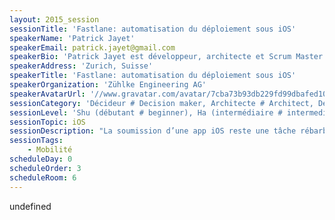 ```yaml
---
layout: 2015_session
sessionTitle: 'Fastlane: automatisation du déploiement sous iOS'
speakerName: 'Patrick Jayet'
speakerEmail: patrick.jayet@gmail.com
speakerBio: 'Patrick Jayet est développeur, architecte et Scrum Master chez Zühlke Engineering dans la banlieue zurichoise. Il conçoit et implémente des projets entreprise dans les domaines du développement iOS et mobile, des langages dédiés (DSL) basés sur les langages alternatifs de la JVM, ainsi que des projets Eclipse RCP. Il dirige un groupe d’intérêt au sein de Zühlke s’occupant du développement mobile natif et multiplatforme. Patrick anime régulièrement des ateliers sur le développement iOS. Il est actif sur Twitter sous le pseudonyme @xrb.'
speakerAddress: 'Zurich, Suisse'
speakerTitle: 'Fastlane: automatisation du déploiement sous iOS'
speakerOrganization: 'Zühlke Engineering AG'
speakerAvatarUrl: '//www.gravatar.com/avatar/7cba73b93db229fd99dbafed10bb640c?size=200&default=mm'
sessionCategory: 'Décideur # Decision maker, Architecte # Architect, Développeur # Developer'
sessionLevel: 'Shu (débutant # beginner), Ha (intermédiaire # intermediate)'
sessionTopic: iOS
sessionDescription: "La soumission d’une app iOS reste une tâche rébarbative qui nécessitera chaque fois plusieurs heures de travail. Elle comprend différentes sous-tâches, toutes dans une large mesure effectuées manuellement, telles que la génération des captures d’écran dans les différentes langues et résolutions, leur téléchargement sur iTunes Connect, la mise à jour des métadonnées ainsi que le téléchargement du build à proprement parlé. On peut aussi mentionner la correction des erreurs de provisionage et l’incrémentation du numéro de build.\n\nDans cette présentation je donnerai un retour d’expérience sur un outil, Fastlane, permettant d’automatiser les différents aspects du déploiement sous iOS. Je montrerai comment configurer une app avec Fastlane, de telle sorte que l’integralité de la soumission, ou seulement une partie, soit réalisée automatiquement par l’execution d’un script. Cette automatisation ouvre de nouvelles perspectives telles que l’intégration d’un projet dans une infrastructure de déploiement continu. Nous aurons l’occasion, lors de cette session, d’en discuter les prérequis et implications."
sessionTags:
    - Mobilité
scheduleDay: 0
scheduleOrder: 3
scheduleRoom: 6
---
```


undefined
